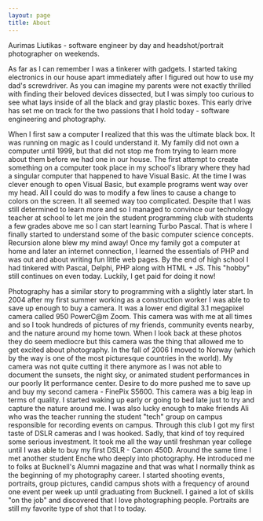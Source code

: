 ```yaml
---
layout: page
title: About
---
```


Aurimas Liutikas - software engineer by day and headshot/portrait photographer on weekends.

As far as I can remember I was a tinkerer with gadgets. I started taking electronics in our house apart immediately after I figured out how to use my dad's screwdriver. As you can imagine my parents were not exactly thrilled with finding their beloved devices dissected, but I was simply too curious to see what lays inside of all the black and gray plastic boxes. This early drive has set me on track for the two passions that I hold today - software engineering and photography.

When I first saw a computer I realized that this was the ultimate black box. It was running on magic as I could understand it. My family did not own a computer until 1999, but that did not stop me from trying to learn more about them before we had one in our house. The first attempt to create something on a computer took place in my school's library where they had a singular computer that happened to have Visual Basic. At the time I was clever enough to open Visual Basic, but example programs went way over my head. All I could do was to modify a few lines to cause a change to colors on the screen. It all seemed way too complicated. Despite that I was still determined to learn more and so I managed to convince our technology teacher at school to let me join the student programming club with students a few grades above me so I can start learning Turbo Pascal. That is where I finally started to understand some of the basic computer science concepts. Recursion alone blew my mind away! Once my family got a computer at home and later an internet connection, I learned the essentials of PHP and was out and about writing fun little web pages. By the end of high school I had tinkered with Pascal, Delphi, PHP along with HTML + JS. This "hobby" still continues on even today. Luckily, I get paid for doing it now!

Photography has a similar story to programming with a slightly later start. In 2004 after my first summer working as a construction worker I was able to save up enough to buy a camera. It was a lower end digital 3.1 megapixel camera called 950 PowerC@m Zoom. This camera was with me at all times and so I took hundreds of pictures of my friends, community events nearby, and the nature around my home town. When I look back at these photos they do seem mediocre but this camera was the thing that allowed me to get excited about photography. In the fall of 2006 I moved to Norway (which by the way is one of the most picturesque countries in the world). My camera was not quite cutting it there anymore as I was not able to document the sunsets, the night sky, or animated student performances in our poorly lit performance center. Desire to do more pushed me to save up and buy my second camera - FinePix S5600. This camera was a big leap in terms of quality. I started waking up early or going to bed late just to try and capture the nature around me. I was also lucky enough to make friends Ali who was the teacher running the student "tech" group on campus responsible for recording events on campus. Through this club I got my first taste of DSLR cameras and I was hooked. Sadly, that kind of toy required some serious investment. It took me all the way until freshman year college until I was able to buy my first DSLR - Canon 450D. Around the same time I met another student Enche who deeply into photography. He introduced me to folks at Bucknell's Alumni magazine and that was what I normally think as the beginning of my photography career. I started shooting events, portraits, group pictures, candid campus shots with a frequency of around one event per week up until graduating from Bucknell. I gained a lot of skills "on the job" and discovered that I love photographing people. Portraits are still my favorite type of shot that I to today.
